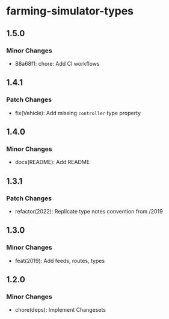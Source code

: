 # farming-simulator-types

## 1.5.0

### Minor Changes

- 88a68f1: chore: Add CI workflows

## 1.4.1

### Patch Changes

- fix(Vehicle): Add missing `controller` type property

## 1.4.0

### Minor Changes

- docs(README): Add README

## 1.3.1

### Patch Changes

- refactor(2022): Replicate type notes convention from /2019

## 1.3.0

### Minor Changes

- feat(2019): Add feeds, routes, types

## 1.2.0

### Minor Changes

- chore(deps): Implement Changesets
